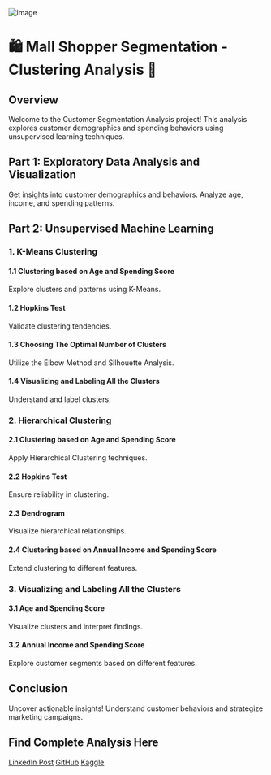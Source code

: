![image](https://github.com/huseyincenik/machine_learning/assets/127469334/a886d605-8ddc-4ef6-a0a2-da2727e1709c)

# 🛍️ Mall Shopper Segmentation - Clustering Analysis 🛒

## Overview

Welcome to the Customer Segmentation Analysis project! This analysis explores customer demographics and spending behaviors using unsupervised learning techniques.

## Part 1: Exploratory Data Analysis and Visualization

Get insights into customer demographics and behaviors. Analyze age, income, and spending patterns.

## Part 2: Unsupervised Machine Learning

### 1. K-Means Clustering

#### 1.1 Clustering based on Age and Spending Score
Explore clusters and patterns using K-Means.

#### 1.2 Hopkins Test
Validate clustering tendencies.

#### 1.3 Choosing The Optimal Number of Clusters
Utilize the Elbow Method and Silhouette Analysis.

#### 1.4 Visualizing and Labeling All the Clusters
Understand and label clusters.

### 2. Hierarchical Clustering

#### 2.1 Clustering based on Age and Spending Score
Apply Hierarchical Clustering techniques.

#### 2.2 Hopkins Test
Ensure reliability in clustering.

#### 2.3 Dendrogram
Visualize hierarchical relationships.

#### 2.4 Clustering based on Annual Income and Spending Score
Extend clustering to different features.

### 3. Visualizing and Labeling All the Clusters

#### 3.1 Age and Spending Score
Visualize clusters and interpret findings.

#### 3.2 Annual Income and Spending Score
Explore customer segments based on different features.

## Conclusion

Uncover actionable insights! Understand customer behaviors and strategize marketing campaigns.

## Find Complete Analysis Here

[LinkedIn Post](https://www.linkedin.com/feed/update/urn:li:activity:7131692678362099712/)
[GitHub](https://github.com/huseyincenik/machine_learning/tree/main/Project/mall_shoper_segmentation_clustering_analysis)
[Kaggle](https://www.kaggle.com/code/huseyincenik/mall-shopper-segmentation-clustering-analysis)
